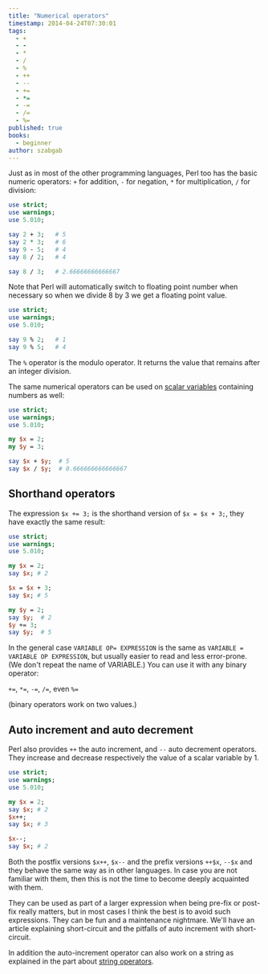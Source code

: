 ```yaml
---
title: "Numerical operators"
timestamp: 2014-04-24T07:30:01
tags:
  - +
  - -
  - *
  - /
  - %
  - ++
  - --
  - +=
  - *=
  - -=
  - /=
  - %=
published: true
books:
  - beginner
author: szabgab
---
```



Just as in most of the other programming languages, Perl too has the basic numeric operators:
`+` for addition, `-` for negation, `*` for multiplication, `/` for division:


```perl
use strict;
use warnings;
use 5.010;

say 2 + 3;   # 5
say 2 * 3;   # 6
say 9 - 5;   # 4
say 8 / 2;   # 4

say 8 / 3;   # 2.66666666666667
```

Note that Perl will automatically switch to floating point number when necessary so when we divide 8 by 3 we get a floating point value.

```perl
use strict;
use warnings;
use 5.010;

say 9 % 2;   # 1
say 9 % 5;   # 4
```

The `%` operator is the modulo operator. It returns the value that remains after an integer division.

The same numerical operators can be used on [scalar variables](/scalar-variables) containing numbers as well:

```perl
use strict;
use warnings;
use 5.010;

my $x = 2;
my $y = 3;

say $x + $y;  # 5
say $x / $y;  # 0.666666666666667
```

## Shorthand operators

The expression `$x += 3;` is the shorthand version of `$x = $x + 3;`, they have exactly
the same result:

```perl
use strict;
use warnings;
use 5.010;

my $x = 2;
say $x; # 2

$x = $x + 3;
say $x; # 5

my $y = 2;
say $y;  # 2
$y += 3;
say $y;  # 5
```

In the general case `VARIABLE OP= EXPRESSION` is the same as
`VARIABLE = VARIABLE OP EXPRESSION`, but usually easier to read and less error-prone.
(We don't repeat the name of VARIABLE.)
You can use it with any binary operator:

`+=`, `*=`, `-=`, `/=`, even `%=`


(binary operators work on two values.)

## Auto increment and auto decrement

Perl also provides `++` the auto increment, and `--` auto decrement operators.
They increase and decrease respectively the value of a scalar variable by 1.

```perl
use strict;
use warnings;
use 5.010;

my $x = 2;
say $x; # 2
$x++;
say $x; # 3

$x--;
say $x; # 2
```

Both the postfix versions `$x++`, `$x--` and the prefix versions 
`++$x`, `--$x` and they behave the same way as in other languages.
In case you are not familiar with them, then this is not the time to become deeply
acquainted with them.

They can be used as part of a larger expression when being pre-fix or post-fix really matters,
but in most cases I think the best is to avoid such expressions. They can be fun and a maintenance nightmare.
We'll have an article explaining short-circuit and the pitfalls of auto increment with short-circuit.

In addition the auto-increment operator can also work on a string as explained in the
part about [string operators](/string-operators).


